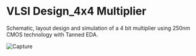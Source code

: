 # VLSI Design_4x4 Multiplier
 
Schematic, layout design and simulation of a 4 bit multiplier using 250nm CMOS technology with Tanned EDA.

![Capture](https://user-images.githubusercontent.com/79105578/221892932-10ca2721-9285-48cd-baa6-807bd6036fce.PNG)
